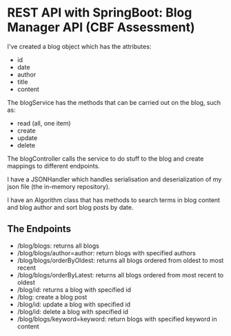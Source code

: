 # REST API with SpringBoot: Blog Manager API (CBF Assessment)
  
I've created a blog object which has the attributes: 
- id
- date
- author
- title
- content

The blogService has the methods that can be carried out on the blog, such as:
- read (all, one item)
- create
- update
- delete 

The blogController calls the service to do stuff to the blog and create mappings to different endpoints.

I have a JSONHandler which handles serialisation and deserialization of my json file (the in-memory repository).

I have an Algorithm class that has methods to search terms in blog content and blog author and sort blog posts by date.

## The Endpoints
- /blog/blogs: returns all blogs
- /blog/blogs/author=author: return blogs with specified authors
- /blog/blogs/orderByOldest: returns all blogs ordered from oldest to most recent
- /blog/blogs/orderByLatest: returns all blogs ordered from most recent to oldest
- /blog/id: returns a blog with specified id
- /blog: create a blog post
- /blog/id: update a blog with specified id
- /blog/id: delete a blog with specified id
- /blog/blogs/keyword=keyword: return blogs with specified keyword in content
